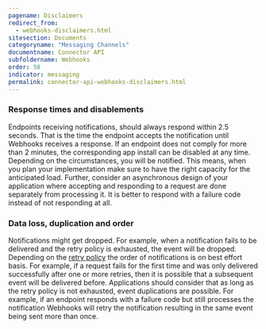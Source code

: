 ```yaml
---
pagename: Disclaimers
redirect_from:
  - webhooks-disclaimers.html
sitesection: Documents
categoryname: "Messaging Channels"
documentname: Connector API
subfoldername: Webhooks
order: 50
indicator: messaging
permalink: connector-api-webhooks-disclaimers.html
---
```


### Response times and disablements

Endpoints receiving notifications, should always respond within 2.5 seconds. That is the time the endpoint accepts the notification until Webhooks receives a response. If an endpoint does not comply for more than 2 minutes, the corresponding app install can be disabled at any time. Depending on the circumstances, you will be notified. This means, when you plan your implementation make sure to have the right capacity for the anticipated load. Further, consider an asynchronous design of your application where accepting and responding to a request are done separately from processing it. It is better to respond with a failure code instead of not responding at all.

### Data loss, duplication and order

Notifications might get dropped. For example, when a notification fails to be delivered and the retry policy is exhausted, the event will be dropped. Depending on the [retry policy](connector-api-webhooks-retry-policy.html) the order of notifications is on best effort basis. For example, if a request fails for the first time and was only delivered successfully after one or more retries, then it is possible that a subsequent event will be delivered before. Applications should consider that as long as the retry policy is not exhausted, event duplications are possible. For example, if an endpoint responds with a failure code but still processes the notification Webhooks will retry the notification resulting in the same event being sent more than once.